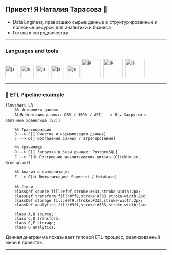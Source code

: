## Привет! Я Наталия Тарасова 👋

- Data Engineer, превращаю сырые данные в структурированные и полезные ресурсы для аналитики и бизнеса
- Готова к сотрудничеству
*********

### Languages and tools

<img src="https://cdn.jsdelivr.net/gh/devicons/devicon@latest/icons/python/python-original-wordmark.svg" 
title="js" width="40" height="40" />&nbsp;
<img src="https://cdn.jsdelivr.net/gh/devicons/devicon@latest/icons/postgresql/postgresql-original-wordmark.svg"
title="js" width="40" height="40" />&nbsp;
<img src="https://cdn.jsdelivr.net/gh/devicons/devicon@latest/icons/apacheairflow/apacheairflow-original-wordmark.svg"
title="js" width="40" height="40" />&nbsp;
<img src="https://cdn.jsdelivr.net/gh/devicons/devicon@latest/icons/jupyter/jupyter-original-wordmark.svg"
title="js" width="40" height="40" />&nbsp;
<img src="https://cdn.jsdelivr.net/gh/devicons/devicon@latest/icons/pandas/pandas-original-wordmark.svg"
title="js" width="40" height="40" />&nbsp;
<img src="https://cdn.jsdelivr.net/gh/devicons/devicon@latest/icons/apachespark/apachespark-original-wordmark.svg"
title="js" width="60" height="60" />&nbsp;
<img src="https://cdn.jsdelivr.net/gh/devicons/devicon@latest/icons/git/git-original-wordmark.svg" 
title="js" width="60" height="60" />&nbsp;
<img src="https://cdn.jsdelivr.net/gh/devicons/devicon@latest/icons/hadoop/hadoop-original-wordmark.svg" 
title="js" width="60" height="60" />&nbsp;   
***********


### 🔄 ETL Pipeline example
```mermaid
flowchart LR
    %% Источники данных
    A[📥 Источник данных: CSV / JSON / API] --> B[☁️ Загрузка в облачное хранилище (S3)]
    
    %% Трансформация
    B --> C[🧹 Очистка и нормализация данных]
    C --> D[🔄 Обогащение данных / агрегирование]
    
    %% Хранилище
    D --> E[💾 Загрузка в базы данных: PostgreSQL]
    E --> F[🏗️ Построение аналитических витрин (ClickHouse, Greenplum)]
    
    %% Анализ и визуализация
    F --> G[📊 Визуализация: Superset / Metabase]

    %% Стили
    classDef source fill:#f9f,stroke:#333,stroke-width:2px;
    classDef transform fill:#ff9,stroke:#333,stroke-width:2px;
    classDef storage fill:#9f9,stroke:#333,stroke-width:2px;
    classDef analytics fill:#9ff,stroke:#333,stroke-width:2px;

    class A,B source;
    class C,D transform;
    class E,F storage;
    class G analytics;
```

Данная диаграмма показывает типовой ETL-процесс, реализованный мной в проектах.


********



          
          




